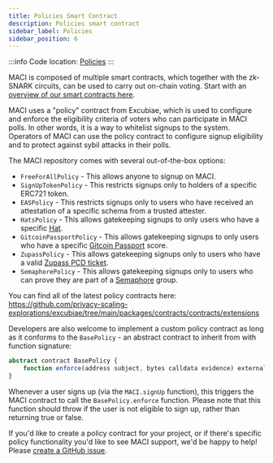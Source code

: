 ```yaml
---
title: Policies Smart Contract
description: Policies smart contract
sidebar_label: Policies
sidebar_position: 6
---
```


:::info
Code location: [Policies](https://github.com/privacy-scaling-explorations/excubiae/tree/main/packages/contracts/contracts/extensions)
:::

MACI is composed of multiple smart contracts, which together with the zk-SNARK circuits, can be used to carry out on-chain voting. Start with an [overview of our smart contracts here](/docs/technical-references/smart-contracts/MACI).

MACI uses a "policy" contract from Excubiae, which is used to configure and enforce the eligibility criteria of voters who can participate in MACI polls. In other words, it is a way to whitelist signups to the system. Operators of MACI can use the policy contract to configure signup eligibility and to protect against sybil attacks in their polls.

The MACI repository comes with several out-of-the-box options:

- `FreeForAllPolicy` - This allows anyone to signup on MACI.
- `SignUpTokenPolicy` - This restricts signups only to holders of a specific ERC721 token.
- `EASPolicy` - This restricts signups only to users who have received an attestation of a specific schema from a trusted attester.
- `HatsPolicy` - This allows gatekeeping signups to only users who have a specific [Hat](https://www.hatsprotocol.xyz/).
- `GitcoinPassportPolicy` - This allows gatekeeping signups to only users who have a specific [Gitcoin Passport](https://passport.gitcoin.co/) score.
- `ZupassPolicy` - This allows gatekeeping signups only to users who have a valid [Zupass PCD ticket](https://github.com/proofcarryingdata/zupass).
- `SemaphorePolicy` - This allows gatekeeping signups only to users who can prove they are part of a [Semaphore](https://semaphore.pse.dev/) group.

You can find all of the latest policy contracts here:
https://github.com/privacy-scaling-explorations/excubiae/tree/main/packages/contracts/contracts/extensions

Developers are also welcome to implement a custom policy contract as long as it conforms to the `BasePolicy` - an abstract contract to inherit from with function signature:

```ts
abstract contract BasePolicy {
    function enforce(address subject, bytes calldata evidence) external override onlyTarget {}
}
```

Whenever a user signs up (via the `MACI.signUp` function), this triggers the MACI contract to call the `BasePolicy.enforce` function. Please note that this function should throw if the user is not eligible to sign up, rather than returning true or false.

If you'd like to create a policy contract for your project, or if there's specific policy functionality you'd like to see MACI support, we'd be happy to help! Please [create a GitHub issue](https://github.com/privacy-scaling-explorations/maci/issues/new/choose).
